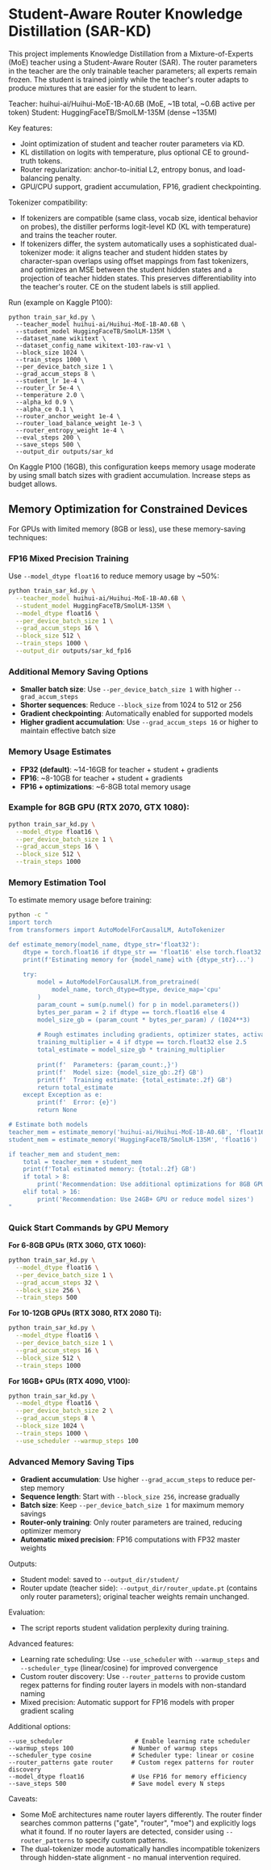 # Student-Aware Router Knowledge Distillation (SAR-KD)

This project implements Knowledge Distillation from a Mixture-of-Experts (MoE) teacher using a Student-Aware Router (SAR). The router parameters in the teacher are the only trainable teacher parameters; all experts remain frozen. The student is trained jointly while the teacher's router adapts to produce mixtures that are easier for the student to learn.

Teacher: huihui-ai/Huihui-MoE-1B-A0.6B (MoE, ~1B total, ~0.6B active per token)
Student: HuggingFaceTB/SmolLM-135M (dense ~135M)

Key features:
- Joint optimization of student and teacher router parameters via KD.
- KL distillation on logits with temperature, plus optional CE to ground-truth tokens.
- Router regularization: anchor-to-initial L2, entropy bonus, and load-balancing penalty.
- GPU/CPU support, gradient accumulation, FP16, gradient checkpointing.

Tokenizer compatibility:
- If tokenizers are compatible (same class, vocab size, identical behavior on probes), the distiller performs logit-level KD (KL with temperature) and trains the teacher router.
- If tokenizers differ, the system automatically uses a sophisticated dual-tokenizer mode: it aligns teacher and student hidden states by character-span overlaps using offset mappings from fast tokenizers, and optimizes an MSE between the student hidden states and a projection of teacher hidden states. This preserves differentiability into the teacher's router. CE on the student labels is still applied.

Run (example on Kaggle P100):

```
python train_sar_kd.py \
  --teacher_model huihui-ai/Huihui-MoE-1B-A0.6B \
  --student_model HuggingFaceTB/SmolLM-135M \
  --dataset_name wikitext \
  --dataset_config_name wikitext-103-raw-v1 \
  --block_size 1024 \
  --train_steps 1000 \
  --per_device_batch_size 1 \
  --grad_accum_steps 8 \
  --student_lr 1e-4 \
  --router_lr 5e-4 \
  --temperature 2.0 \
  --alpha_kd 0.9 \
  --alpha_ce 0.1 \
  --router_anchor_weight 1e-4 \
  --router_load_balance_weight 1e-3 \
  --router_entropy_weight 1e-4 \
  --eval_steps 200 \
  --save_steps 500 \
  --output_dir outputs/sar_kd
```

On Kaggle P100 (16GB), this configuration keeps memory usage moderate by using small batch sizes with gradient accumulation. Increase steps as budget allows.

## Memory Optimization for Constrained Devices

For GPUs with limited memory (8GB or less), use these memory-saving techniques:

### FP16 Mixed Precision Training
Use `--model_dtype float16` to reduce memory usage by ~50%:

```bash
python train_sar_kd.py \
  --teacher_model huihui-ai/Huihui-MoE-1B-A0.6B \
  --student_model HuggingFaceTB/SmolLM-135M \
  --model_dtype float16 \
  --per_device_batch_size 1 \
  --grad_accum_steps 16 \
  --block_size 512 \
  --train_steps 1000 \
  --output_dir outputs/sar_kd_fp16
```

### Additional Memory Saving Options
- **Smaller batch size**: Use `--per_device_batch_size 1` with higher `--grad_accum_steps`
- **Shorter sequences**: Reduce `--block_size` from 1024 to 512 or 256
- **Gradient checkpointing**: Automatically enabled for supported models
- **Higher gradient accumulation**: Use `--grad_accum_steps 16` or higher to maintain effective batch size

### Memory Usage Estimates
- **FP32 (default)**: ~14-16GB for teacher + student + gradients
- **FP16**: ~8-10GB for teacher + student + gradients
- **FP16 + optimizations**: ~6-8GB total memory usage

### Example for 8GB GPU (RTX 2070, GTX 1080):
```bash
python train_sar_kd.py \
  --model_dtype float16 \
  --per_device_batch_size 1 \
  --grad_accum_steps 16 \
  --block_size 512 \
  --train_steps 1000
```

### Memory Estimation Tool
To estimate memory usage before training:

```bash
python -c "
import torch
from transformers import AutoModelForCausalLM, AutoTokenizer

def estimate_memory(model_name, dtype_str='float32'):
    dtype = torch.float16 if dtype_str == 'float16' else torch.float32
    print(f'Estimating memory for {model_name} with {dtype_str}...')
    
    try:
        model = AutoModelForCausalLM.from_pretrained(
            model_name, torch_dtype=dtype, device_map='cpu'
        )
        param_count = sum(p.numel() for p in model.parameters())
        bytes_per_param = 2 if dtype == torch.float16 else 4
        model_size_gb = (param_count * bytes_per_param) / (1024**3)
        
        # Rough estimates including gradients, optimizer states, activations
        training_multiplier = 4 if dtype == torch.float32 else 2.5
        total_estimate = model_size_gb * training_multiplier
        
        print(f'  Parameters: {param_count:,}')
        print(f'  Model size: {model_size_gb:.2f} GB')
        print(f'  Training estimate: {total_estimate:.2f} GB')
        return total_estimate
    except Exception as e:
        print(f'  Error: {e}')
        return None

# Estimate both models
teacher_mem = estimate_memory('huihui-ai/Huihui-MoE-1B-A0.6B', 'float16')
student_mem = estimate_memory('HuggingFaceTB/SmolLM-135M', 'float16')

if teacher_mem and student_mem:
    total = teacher_mem + student_mem
    print(f'Total estimated memory: {total:.2f} GB')
    if total > 8:
        print('Recommendation: Use additional optimizations for 8GB GPUs')
    elif total > 16:
        print('Recommendation: Use 24GB+ GPU or reduce model sizes')
"
```

### Quick Start Commands by GPU Memory

**For 6-8GB GPUs (RTX 3060, GTX 1060):**
```bash
python train_sar_kd.py \
  --model_dtype float16 \
  --per_device_batch_size 1 \
  --grad_accum_steps 32 \
  --block_size 256 \
  --train_steps 500
```

**For 10-12GB GPUs (RTX 3080, RTX 2080 Ti):**
```bash
python train_sar_kd.py \
  --model_dtype float16 \
  --per_device_batch_size 1 \
  --grad_accum_steps 16 \
  --block_size 512 \
  --train_steps 1000
```

**For 16GB+ GPUs (RTX 4090, V100):**
```bash
python train_sar_kd.py \
  --model_dtype float16 \
  --per_device_batch_size 2 \
  --grad_accum_steps 8 \
  --block_size 1024 \
  --train_steps 1000 \
  --use_scheduler --warmup_steps 100
```

### Advanced Memory Saving Tips
- **Gradient accumulation**: Use higher `--grad_accum_steps` to reduce per-step memory
- **Sequence length**: Start with `--block_size 256`, increase gradually
- **Batch size**: Keep `--per_device_batch_size 1` for maximum memory savings
- **Router-only training**: Only router parameters are trained, reducing optimizer memory
- **Automatic mixed precision**: FP16 computations with FP32 master weights

Outputs:
- Student model: saved to `--output_dir/student/`
- Router update (teacher side): `--output_dir/router_update.pt` (contains only router parameters); original teacher weights remain unchanged.

Evaluation:
- The script reports student validation perplexity during training.

Advanced features:
- Learning rate scheduling: Use `--use_scheduler` with `--warmup_steps` and `--scheduler_type` (linear/cosine) for improved convergence
- Custom router discovery: Use `--router_patterns` to provide custom regex patterns for finding router layers in models with non-standard naming
- Mixed precision: Automatic support for FP16 models with proper gradient scaling

Additional options:
```
--use_scheduler                    # Enable learning rate scheduler
--warmup_steps 100                # Number of warmup steps
--scheduler_type cosine           # Scheduler type: linear or cosine
--router_patterns gate router     # Custom regex patterns for router discovery
--model_dtype float16             # Use FP16 for memory efficiency
--save_steps 500                  # Save model every N steps
```

Caveats:
- Some MoE architectures name router layers differently. The router finder searches common patterns ("gate", "router", "moe") and explicitly logs what it found. If no router layers are detected, consider using `--router_patterns` to specify custom patterns.
- The dual-tokenizer mode automatically handles incompatible tokenizers through hidden-state alignment - no manual intervention required.